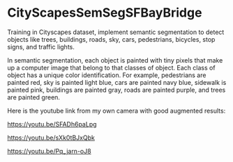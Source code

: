 # CityScapesSemSegSFBayBridge
Training in Cityscapes dataset, implement semantic segmentation to detect objects like trees, buildings, roads, sky, cars, pedestrians, bicycles, stop signs, and traffic lights.

In semantic segmentation, each object is painted with tiny pixels that make up a computer image that belong to that classes of object. Each class of object has a unique color identification. For example, pedestrians are painted red, sky is painted light blue, cars are painted navy blue, sidewalk is painted pink, buildings are painted gray, roads are painted purple, and trees are painted green.

Here is the youtube link from my own camera with good augmented results:

https://youtu.be/SFADh6paLpg

https://youtu.be/sXk0tBJxQbk

https://youtu.be/Pq_jarn-oJ8

